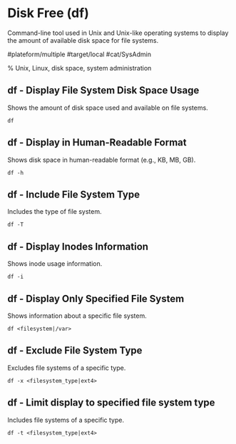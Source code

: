 # Disk Free (df)

Command-line tool used in Unix and Unix-like operating systems to display the
amount of available disk space for file systems.

#plateform/multiple #target/local #cat/SysAdmin


% Unix, Linux, disk space, system administration

## df - Display File System Disk Space Usage

Shows the amount of disk space used and available on file systems.

```
df
```

## df - Display in Human-Readable Format

Shows disk space in human-readable format (e.g., KB, MB, GB).

```
df -h
```

## df - Include File System Type

Includes the type of file system.

```
df -T
```

## df - Display Inodes Information

Shows inode usage information.

```
df -i
```

## df - Display Only Specified File System

Shows information about a specific file system.

```
df <filesystem|/var>
```

## df - Exclude File System Type

Excludes file systems of a specific type.

```
df -x <filesystem_type|ext4>
```

## df - Limit display to specified file system type

Includes file systems of a specific type.

```
df -t <filesystem_type|ext4>
```
